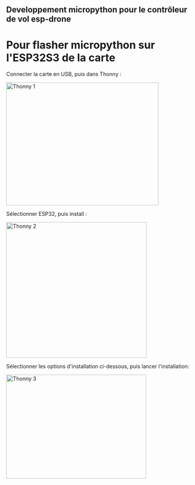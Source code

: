 ## Developpement micropython pour le contrôleur de vol esp-drone

# Pour flasher micropython sur l'ESP32S3 de la carte

Connecter la carte en USB, puis dans Thonny :

<img width="408" height="329" alt="Thonny 1" src="https://github.com/user-attachments/assets/7be58c55-3a64-45d4-b0b2-d068d1f69194" />


Sélectionner ESP32, puis install :

<img width="376" height="363" alt="Thonny 2" src="https://github.com/user-attachments/assets/2dc58503-3798-4335-9059-d59de1c2320a" />


Sélectionner les options d'installation ci-dessous, puis lancer l'installation:

<img width="375" height="278" alt="Thonny 3" src="https://github.com/user-attachments/assets/9a25583c-abfe-4665-92d6-ffdf7d584649" />

